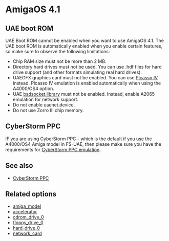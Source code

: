 # AmigaOS 4.1

## UAE boot ROM

UAE Boot ROM cannot be enabled when you want to use AmigaOS 4.1. The UAE boot
ROM is automatically enabled when you enable certain features, so make sure to
observe the following limitations:

- Chip RAM size must not be more than 2 MB.
- Directory hard drives must not be used. You can use .hdf files for hard drive
  support (and other formats simulating real hard drives).
- UAEGFX graphics card must not be enabled. You can use
  [Picasso IV](picasso-iv.md) instead. Picasso IV emulation is enabled
  automatically when using the A4000/OS4 option.
- UAE [bsdsocket.library](options/bsdsocket_library) must not be enabled.
  Instead, enable A2065 emulation for network support.
- Do not enable uaenet.device.
- Do not use Zorro III chip memory.

## CyberStorm PPC

IF you are using CyberStorm PPC - which is the default if you use the A4000/OS4
Amiga model in FS-UAE, then please make sure you have the requirements for
[CyberStorm PPC emulation](cyberstorm-ppc.md).

## See also

- [CyberStorm PPC](cyberstorm-ppc.md)

## Related options

- [amiga_model](options/amiga-model.md)
- [accelerator](options/accelerator.md)
- [cdrom_drive_0](options/cdrom-drive-0.md)
- [floppy_drive_0](options/floppy-drive-0.md)
- [hard_drive_0](options/hard-drive-0.md)
- [network_card](options/network-card.md)
